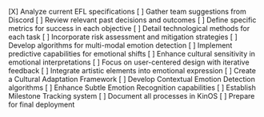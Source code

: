 [X] Analyze current EFL specifications
[ ] Gather team suggestions from Discord
[ ] Review relevant past decisions and outcomes
[ ] Define specific metrics for success in each objective
[ ] Detail technological methods for each task
[ ] Incorporate risk assessment and mitigation strategies
[ ] Develop algorithms for multi-modal emotion detection
[ ] Implement predictive capabilities for emotional shifts
[ ] Enhance cultural sensitivity in emotional interpretations
[ ] Focus on user-centered design with iterative feedback
[ ] Integrate artistic elements into emotional expression
[ ] Create a Cultural Adaptation Framework
[ ] Develop Contextual Emotion Detection algorithms
[ ] Enhance Subtle Emotion Recognition capabilities
[ ] Establish Milestone Tracking system
[ ] Document all processes in KinOS
[ ] Prepare for final deployment